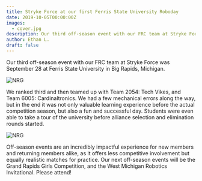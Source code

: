 ```yaml
---
title: Stryke Force at our first Ferris State University Roboday
date: 2019-10-05T00:00:00Z
images:
  - cover.jpg
description: Our third off-season event with our FRC team at Stryke Force was September 28 at Ferris State University in Big Rapids, Michigan.
author: Ethan L.
draft: false
---
```


Our third off-season event with our FRC team at Stryke Force was September 28 at Ferris State University in Big Rapids, Michigan.

<!--more-->

![NRG](https://photos.smugmug.com/photos/i-TqM9jGQ/0/4cd04bac/M/i-TqM9jGQ-M.jpg)

We ranked third and then teamed up with Team 2054: Tech Vikes, and Team 6005: Cardinaltronics. We had a few mechanical errors along the way, but in the end it was not only valuable learning experience before the actual competition season, but also a fun and successful day. Students were even able to take a tour of the university before alliance selection and elimination rounds started.

![NRG](https://photos.smugmug.com/photos/i-t4MpMwN/0/3e30ef23/M/i-t4MpMwN-M.jpg)

Off-season events are an incredibly impactful experience for new members and returning members alike, as it offers less competitive involvement but equally realistic matches for practice. Our next off-season events will be the Grand Rapids Girls Competition, and the West Michigan Robotics Invitational. Please attend!

